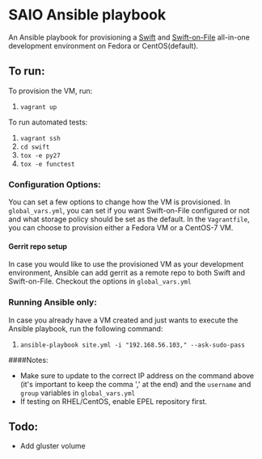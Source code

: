 SAIO Ansible playbook
=========

An Ansible playbook for provisioning a [Swift](http://docs.openstack.org/developer/swift/development_saio.html) and [Swift-on-File](https://github.com/stackforge/swiftonfile/blob/master/doc/markdown/quick_start_guide.md) all-in-one
development environment on Fedora or CentOS(default).

## To run:
To provision the VM, run:
 1. `vagrant up`

To run automated tests:
 1. `vagrant ssh`
 1. `cd swift`
 1. `tox -e py27`
 1. `tox -e functest`

### Configuration Options:
You can set a few options to change how the VM is provisioned. In `global_vars.yml`, you can set if you want Swift-on-File configured or not and what storage policy should be set as the default. In the `Vagrantfile`, you can choose to provision either a Fedora VM or a CentOS-7 VM.

#### Gerrit repo setup
In case you would like to use the provisioned VM as your development environment, Ansible can add gerrit as a remote repo to both Swift and Swift-on-File. Checkout the options in `global_vars.yml`

### Running Ansible only:
In case you already have a VM created and just wants to execute the Ansible playbook, run the following command:
 1. `ansible-playbook site.yml -i "192.168.56.103," --ask-sudo-pass`

####Notes: 
 * Make sure to update to the correct IP address on the command above (it's important to keep the comma ',' at the end) and the `username` and `group` variables in `global_vars.yml`
 * If testing on RHEL/CentOS, enable EPEL repository first.

## Todo:
* Add gluster volume
